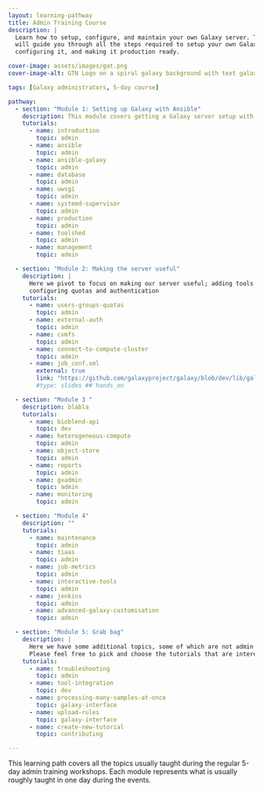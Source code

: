 ```yaml
---
layout: learning-pathway
title: Admin Training Course
description: |
  Learn how to setup, configure, and maintain your own Galaxy server. This learning pathway
  will guide you through all the steps required to setup your own Galaxy server with Ansible,
  configuring it, and making it production ready.

cover-image: assets/images/gat.png
cover-image-alt: GTN Logo on a spiral galaxy background with text galaxy admin training

tags: [Galaxy administrators, 5-day course]

pathway:
  - section: "Module 1: Setting up Galaxy with Ansible"
    description: This module covers getting a Galaxy server setup with Ansible, a server you will develop furhter in the rest of the modules
    tutorials:
      - name: introduction
        topic: admin
      - name: ansible
        topic: admin
      - name: ansible-galaxy
        topic: admin
      - name: database
        topic: admin
      - name: uwsgi
        topic: admin
      - name: systemd-supervisor
        topic: admin
      - name: production
        topic: admin
      - name: toolshed
        topic: admin
      - name: management
        topic: admin

  - section: "Module 2: Making the server useful"
    description: |
      Here we pivot to focus on making our server useful; adding tools and data,
      configuring quotas and authentication
    tutorials:
      - name: users-groups-quotas
        topic: admin
      - name: external-auth
        topic: admin
      - name: cvmfs
        topic: admin
      - name: connect-to-compute-cluster
        topic: admin
      - name: job_conf.xml
        external: true
        link: "https://github.com/galaxyproject/galaxy/blob/dev/lib/galaxy/config/sample/job_conf.xml.sample_advanced"
        #type: slides ## hands_on

  - section: "Module 3 "
    description: blabla
    tutorials:
      - name: bioblend-api
        topic: dev
      - name: heterogeneous-compute
        topic: admin
      - name: object-store
        topic: admin
      - name: reports
        topic: admin
      - name: gxadmin
        topic: admin
      - name: monitoring
        topic: admin

  - section: "Module 4"
    description: ""
    tutorials:
      - name: maintenance
        topic: admin
      - name: tiaas
        topic: admin
      - name: job-metrics
        topic: admin
      - name: interactive-tools
        topic: admin
      - name: jenkins
        topic: admin
      - name: advanced-galaxy-customisation
        topic: admin

  - section: "Module 5: Grab bag"
    description: |
      Here we have some additional topics, some of which are not admin related.
      Please feel free to pick and choose the tutorials that are interesting for you.
    tutorials:
      - name: troubleshooting
        topic: admin
      - name: tool-integration
        topic: dev
      - name: processing-many-samples-at-once
        topic: galaxy-interface
      - name: upload-rules
        topic: galaxy-interface
      - name: create-new-tutorial
        topic: contributing

---
```


This learning path covers all the topics usually taught during the regular 5-day admin
training workshops. Each module represents what is usually roughly taught in one day during
the events.
